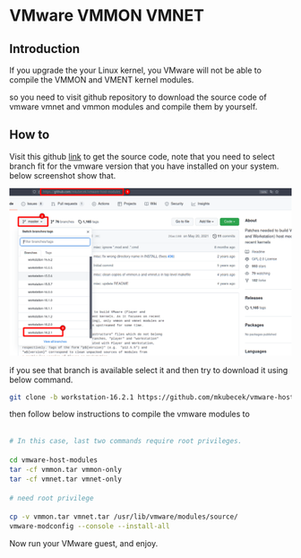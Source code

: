 # VMware VMMON VMNET



## Introduction

If you upgrade the your Linux kernel, you VMware will not be able to compile the VMMON and VMENT kernel modules. 

so you need to visit github repository  to download the source code of vmware vmnet and vmmon modules and compile them by yourself.



## How to 



Visit this github [link](https://github.com/mkubecek/vmware-host-modules) to get the source code, note that you need to select branch fit for the vmware version that you have installed on your system. below screenshot show that.



![image-20220128002505200](assets/image-20220128002505200.png)



if you see that branch is available select it and then try to download it using below command.

```bash
git clone -b workstation-16.2.1 https://github.com/mkubecek/vmware-host-modules.git
```

then follow below instructions to compile the vmware modules to 

```bash

# In this case, last two commands require root privileges.

cd vmware-host-modules
tar -cf vmmon.tar vmmon-only
tar -cf vmnet.tar vmnet-only

# need root privilege

cp -v vmmon.tar vmnet.tar /usr/lib/vmware/modules/source/
vmware-modconfig --console --install-all
```

Now run your VMware guest, and enjoy.







